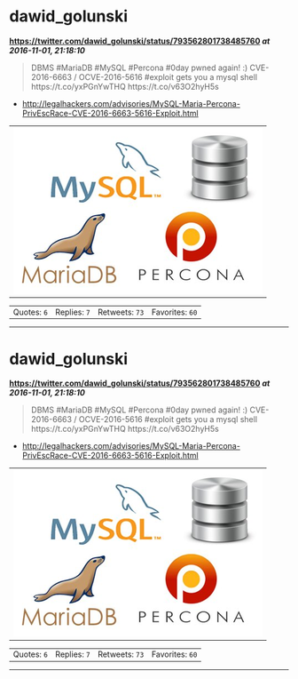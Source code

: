 # dawid_golunski
**https://twitter.com/dawid_golunski/status/793562801738485760 _at 2016-11-01, 21:18:10_**
<blockquote>
DBMS #MariaDB #MySQL #Percona #0day pwned again! :)  CVE-2016-6663 / OCVE-2016-5616 #exploit gets you a mysql shell  https://t.co/yxPGnYwTHQ https://t.co/v63O2hyH5s
</blockquote>

* http://legalhackers.com/advisories/MySQL-Maria-Percona-PrivEscRace-CVE-2016-6663-5616-Exploit.html

<table><tr>
<td><img src="pictures/9643af988c262bb276c3d4726677fb0ea31b42b573b104dda323b397740e9a3a.jpg" alt="9643af988c262bb276c3d4726677fb0ea31b42b573b104dda323b397740e9a3a.jpg"></td>
</table></tr>
<table><tr>
<td>Quotes: <code>6</code></td>
<td>Replies: <code>7</code></td>
<td>Retweets: <code>73</code></td>
<td>Favorites: <code>60</code></td>
</tr></table>

---

# dawid_golunski
**https://twitter.com/dawid_golunski/status/793562801738485760 _at 2016-11-01, 21:18:10_**
<blockquote>
DBMS #MariaDB #MySQL #Percona #0day pwned again! :)  CVE-2016-6663 / OCVE-2016-5616 #exploit gets you a mysql shell  https://t.co/yxPGnYwTHQ https://t.co/v63O2hyH5s
</blockquote>

* http://legalhackers.com/advisories/MySQL-Maria-Percona-PrivEscRace-CVE-2016-6663-5616-Exploit.html

<table><tr>
<td><img src="pictures/9643af988c262bb276c3d4726677fb0ea31b42b573b104dda323b397740e9a3a.jpg" alt="9643af988c262bb276c3d4726677fb0ea31b42b573b104dda323b397740e9a3a.jpg"></td>
</table></tr>
<table><tr>
<td>Quotes: <code>6</code></td>
<td>Replies: <code>7</code></td>
<td>Retweets: <code>73</code></td>
<td>Favorites: <code>60</code></td>
</tr></table>

---

